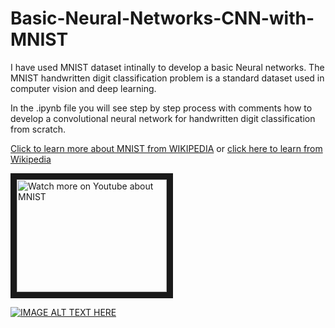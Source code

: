 # Basic-Neural-Networks-CNN-with-MNIST

I have used MNIST dataset intinally to develop a basic Neural networks. The MNIST handwritten digit classification problem is a standard dataset used in computer vision and deep learning.

In the .ipynb file you will see step by step process with comments how to develop a convolutional neural network for handwritten digit classification from scratch.

[Click to learn more about MNIST from WIKIPEDIA](http://yann.lecun.com/exdb/mnist/) or [click here to learn from Wikipedia](https://en.wikipedia.org/wiki/MNIST_database)

<a href="https://www.youtube.com/watch?v=iQdWX1327XQ" target="_blank"><img src="" 
alt="Watch more on Youtube about MNIST" width="240" height="180" border="10" /></a>


[![IMAGE ALT TEXT HERE](https://img.youtube.com/vi/iQdWX1327XQ/0.jpg)](https://www.youtube.com/watch?v=iQdWX1327XQ)


